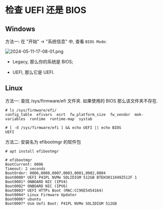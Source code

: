 

# 检查 UEFI 还是 BIOS

## Windows

方法一: 在 "开始" -> "系统信息" 中, 查看 `BIOS Mode`:

![2024-05-11-17-08-01.png](./images/2024-05-11-17-08-01.png)

* Legacy, 那么你的系统是 BIOS;

* UEFI, 那么它是 UEFI.

## Linux

方法一: 查找 /sys/firmware/efi 文件夹. 如果使用的 BIOS 那么该文件夹不存在.

```
# ls /sys/firmware/efi/
config_table  efivars  esrt  fw_platform_size  fw_vendor  mok-variables  runtime  runtime-map  systab

# [ -d /sys/firmware/efi ] && echo UEFI || echo BIOS
UEFI
```

方法二: 安装名为 efibootmgr 的软件包

```
# apt install efibootmgr

# efibootmgr
BootCurrent: 0006
Timeout: 2 seconds
BootOrder: 0006,0000,0007,0003,0001,0002,0004
Boot0000* UEFI P41PL NVMe SOLIDIGM 512GB BTEH3011049Z512F 1
Boot0001* ONBOARD NIC (IPV4)
Boot0002* ONBOARD NIC (IPV6)
Boot0003* UEFI HTTPs Boot (MAC:CC96E5454164)
Boot0004* Linux Firmware Updater
Boot0006* ubuntu
Boot0007* Usm Uefi Boot: P41PL NVMe SOLIDIGM 512GB
```